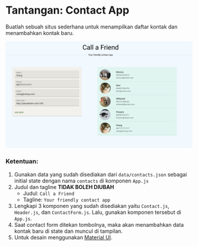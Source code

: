# Tantangan: Contact App

Buatlah sebuah situs sederhana untuk menampilkan daftar kontak dan menambahkan kontak baru.

![demo](src/Screen%20Shot%202022-09-22%20at%2011.11.36.png)

### Ketentuan:
1. Gunakan data yang sudah disediakan dari `data/contacts.json` sebagai initial state dengan nama `contacts` di komponen `App.js`
1. Judul dan tagline **TIDAK BOLEH DIUBAH**
    * Judul: `Call a Friend`
    * Tagline: `Your friendly contact app`
1. Lengkapi 3 komponen yang sudah disediakan yaitu `Contact.js`, `Header.js`, dan `ContactForm.js`. Lalu, gunakan komponen tersebut di `App.js`.
1. Saat contact form ditekan tombolnya, maka akan menambahkan data kontak baru di state dan muncul di tampilan.
1. Untuk desain menggunakan [Material UI](https://mui.com/).
